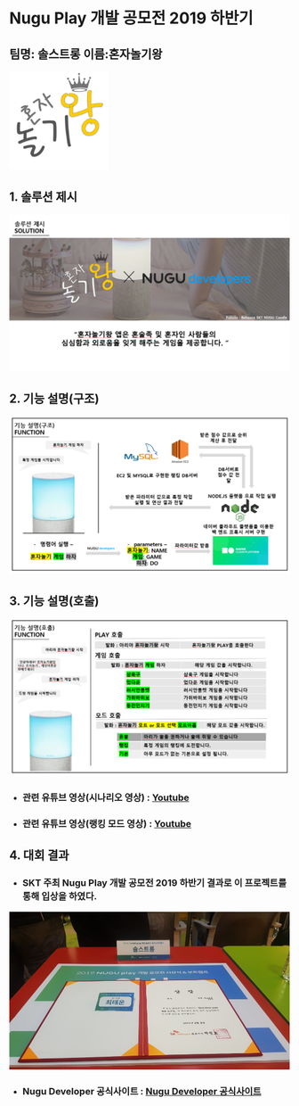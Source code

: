 # Nugu Play 개발 공모전 2019 하반기

## 팀명: 솔스트롱 이름:혼자놀기왕
![Alt text](/img/logo.png)

## 1. 솔루션 제시
![Alt text](/img/img1.PNG)

## 2. 기능 설명(구조)
![Alt text](/img/img2.PNG)

## 3. 기능 설명(호출)
![Alt text](/img/img3.PNG)
+ ### 관련 유튜브 영상(시나리오 영상) : [Youtube](https://www.youtube.com/watch?v=DU7m2_65vrM, "google link")
+ ### 관련 유튜브 영상(랭킹 모드 영상) : [Youtube](https://www.youtube.com/watch?v=Ba3dzjNjQvw, "Youtube link")

## 4. 대회 결과
+ ### SKT 주최 Nugu Play 개발 공모전 2019 하반기 결과로 이 프로젝트를 통해 입상을 하였다.
![Alt text](/img/img4.JPG)
+ ### Nugu Developer 공식사이트 : [Nugu Developer 공식사이트](https://developers.nugu.co.kr/#/customer/notice?d=1596008135963&pageNo=2&noticeId=44, "Nugu Developer 공식사이트")
